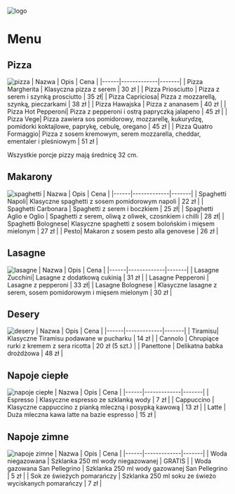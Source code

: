 ![logo](img/logo.png)
# Menu

## Pizza
![pizza](img/pizza.jpg)
| Nazwa | Opis | Cena |
|------|-------------|-------|
| Pizza Margherita | Klasyczna pizza z serem | 30 zł |
| Pizza Priosciutto | Pizza z serem i szynką prosciutto | 35 zł|
| Pizza Capriciosa| Pizza z mozzarellą, szynką, pieczarkami | 38 zł |
| Pizza Hawajska | Pizza z ananasem | 40 zł |
| Pizza Hot Pepperoni| Pizza z pepperoni i ostrą papryczką jalapeno | 45 zł |
| Pizza Vege| Pizza zawiera sos pomidorowy, mozzarellę, kukurydzę, pomidorki koktajlowe, paprykę, cebulę, oregano | 45 zł |
| Pizza Quatro Formaggio| Pizza z sosem kremowym, serem mozzarella, cheddar, ementaler i pleśniowym | 51 zł |

Wszystkie porcje pizzy mają średnicę 32 cm.

## Makarony
![spaghetti](img/spaghetti.jpg)
| Nazwa | Opis | Cena |
|------|-------------|-------|
| Spaghetti Napoli| Klasyczne spaghetti z sosem pomidorowym napoli | 22 zł |
| Spaghetti Carbonara | Spaghetti z serem i boczkiem | 25 zł|
| Spaghetti Aglio e Oglio | Spaghetti z serem, oliwą z oliwek, czosnkiem i chilli | 28 zł|
| Spaghetti Bolognese| Klasyczne spaghetti z sosem bolońskim i mięsem mielonym | 27 zł |
| Pesto| Makaron z sosem pesto alla genovese | 26 zł |

## Lasagne
![lasagne](img/lasagne.jpg)
| Nazwa | Opis | Cena |
|------|-------------|-------|
| Lasagne Zucchini| Lasagne z dodatkową cukinią | 31 zł |
| Lasagne Pepperoni | Lasagne z pepperoni | 33 zł|
| Lasagne Bolognese | Klasyczne lasagne z serem, sosem pomidorowym i mięsem mielonym | 30 zł |

## Desery
![desery](img/desery.jpg)
| Nazwa | Opis | Cena |
|------|-------------|-------|
| Tiramisu| Klasyczne Tiramisu podawane w pucharku | 14 zł |
| Cannolo | Chrupiące rurki z kremem z sera ricotta | 20 zł (5 szt.) |
| Panettone | Delikatna babka drożdżowa | 48 zł |

## Napoje ciepłe
![napoje ciepłe](img/napoje-c.jpg)
| Nazwa | Opis | Cena |
|------|-------------|-------|
| Espresso | Klasyczne espresso ze szklanką wody | 7 zł |
| Cappuccino | Klasyczne cappuccino z pianką mleczną i posypką kawową | 13 zł |
| Latte | Duża mleczna kawa latte na bazie espresso | 15 zł |

## Napoje zimne
![napoje zimne](img/napoje-z.jpg)
| Nazwa | Opis | Cena |
|------|-------------|-------|
| Woda niegazowana | Szklanka 250 ml wody niegazowanej | GRATIS |
| Woda gazowana San Pellegrino | Szklanka 250 ml wody gazowanej San Pellegrino | 5 zł |
| Sok ze świeżych pomarańczy | Szklanka 250 ml soku ze świeżo wyciskanych pomarańczy | 7 zł |
